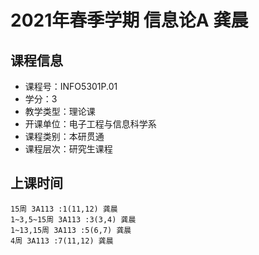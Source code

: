 # 2021年春季学期 信息论A 龚晨






## 课程信息

- 课程号：INFO5301P.01
- 学分：3
- 教学类型：理论课
- 开课单位：电子工程与信息科学系
- 课程类别：本研贯通
- 课程层次：研究生课程

## 上课时间

```
15周 3A113 :1(11,12) 龚晨
1~3,5~15周 3A113 :3(3,4) 龚晨
1~13,15周 3A113 :5(6,7) 龚晨
4周 3A113 :7(11,12) 龚晨
```

